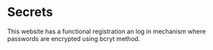 # Secrets
This website has a functional registration an log in mechanism where passwords are encrypted using bcryt method.
